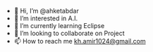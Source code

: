 - 👋 Hi, I’m @ahketabdar 
- 👀 I’m interested in A.I.
- 🌱 I’m currently learning Eclipse
- 💞️ I’m looking to collaborate on Project
- 📫 How to reach me kh.amir1024@gmail.com

<!---
ahketabdar/ahketabdar is a ✨ special ✨ repository because its `README.md` (this file) appears on your GitHub profile.
You can click the Preview link to take a look at your changes.
--->
